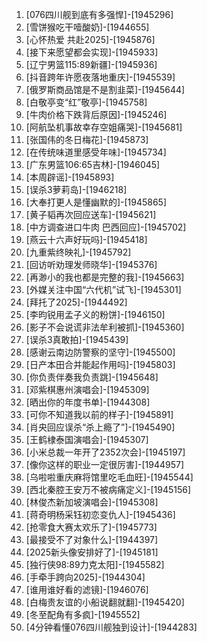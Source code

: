 
1. [076四川舰到底有多强悍]-[1945296]
1. [雪饼猴吃干噎酸奶]-[1944655]
1. [心怀热爱 共赴2025]-[1945876]
1. [接下来愿望都会实现]-[1945933]
1. [辽宁男篮115:89新疆]-[1945936]
1. [抖音跨年许愿夜落地重庆]-[1945539]
1. [俄罗斯商品馆是不是割韭菜]-[1945644]
1. [白敬亭变“红”敬亭]-[1945758]
1. [牛肉价格下跌背后原因]-[1945246]
1. [阿航坠机事故幸存空姐痛哭]-[1945681]
1. [张国伟的冬日梅花]-[1945873]
1. [在传统味道里感受年味]-[1945734]
1. [广东男篮106:65吉林]-[1946045]
1. [本周辟谣]-[1945893]
1. [误杀3萝莉岛]-[1946218]
1. [大奉打更人是懂幽默的]-[1945865]
1. [黄子韬再次回应送车]-[1945621]
1. [中方调查进口牛肉 巴西回应]-[1945702]
1. [燕云十六声好玩吗]-[1945418]
1. [九重紫终映礼]-[1945792]
1. [回访听劝理发师晓华]-[1945376]
1. [再渺小的我也都是完整的我]-[1945663]
1. [外媒关注中国“六代机”试飞]-[1945301]
1. [拜托了2025]-[1944492]
1. [李昀锐用孟子义的粉饼]-[1946150]
1. [影子不会说谎非法牟利被抓]-[1945360]
1. [误杀3真敢拍]-[1945439]
1. [感谢云南边防警察的坚守]-[1945500]
1. [日产本田合并能起作用吗]-[1945803]
1. [你负责伴奏我负责跳]-[1945648]
1. [邓紫棋惠州演唱会]-[1945309]
1. [晒出你的年度书单]-[1944308]
1. [可你不知道我以前的样子]-[1945891]
1. [肖央回应误杀“杀上瘾了”]-[1945490]
1. [王鹤棣泰国演唱会]-[1945307]
1. [小米总裁一年开了2352次会]-[1945197]
1. [像你这样的职业一定很厉害]-[1944957]
1. [乌啦啦重庆麻将馆里吃毛血旺]-[1945544]
1. [西北秦腔王安万不被病痛定义]-[1945156]
1. [林俊杰新加坡演唱会]-[1945308]
1. [蒋奇明杨采钰初恋变仇人]-[1945436]
1. [抢零食大赛太欢乐了]-[1945773]
1. [最接受不了对象什么]-[1944397]
1. [2025新头像安排好了]-[1945181]
1. [独行侠98:89力克太阳]-[1945582]
1. [手牵手跨向2025]-[1944304]
1. [谁用谁好看的滤镜]-[1946076]
1. [白梅贵友谊的小船说翻就翻]-[1945420]
1. [冬至配角有多疯]-[1945552]
1. [4分钟看懂076四川舰独到设计]-[1944283]